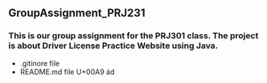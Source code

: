 ## GroupAssignment_PRJ231
### This is our group assignment for the PRJ301 class. The project is about Driver License Practice Website using Java.

* .gitinore file
* README.md file
U+00A9 ád
